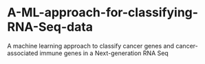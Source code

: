 # A-ML-approach-for-classifying-RNA-Seq-data
A machine learning approach to classify cancer genes and cancer-associated immune genes in a Next-generation RNA Seq
